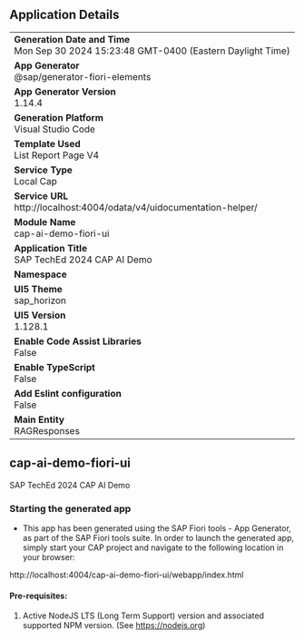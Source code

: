 ## Application Details
|               |
| ------------- |
|**Generation Date and Time**<br>Mon Sep 30 2024 15:23:48 GMT-0400 (Eastern Daylight Time)|
|**App Generator**<br>@sap/generator-fiori-elements|
|**App Generator Version**<br>1.14.4|
|**Generation Platform**<br>Visual Studio Code|
|**Template Used**<br>List Report Page V4|
|**Service Type**<br>Local Cap|
|**Service URL**<br>http://localhost:4004/odata/v4/uidocumentation-helper/|
|**Module Name**<br>cap-ai-demo-fiori-ui|
|**Application Title**<br>SAP TechEd 2024 CAP AI Demo|
|**Namespace**<br>|
|**UI5 Theme**<br>sap_horizon|
|**UI5 Version**<br>1.128.1|
|**Enable Code Assist Libraries**<br>False|
|**Enable TypeScript**<br>False|
|**Add Eslint configuration**<br>False|
|**Main Entity**<br>RAGResponses|

## cap-ai-demo-fiori-ui

SAP TechEd 2024 CAP AI Demo

### Starting the generated app

-   This app has been generated using the SAP Fiori tools - App Generator, as part of the SAP Fiori tools suite.  In order to launch the generated app, simply start your CAP project and navigate to the following location in your browser:

http://localhost:4004/cap-ai-demo-fiori-ui/webapp/index.html

#### Pre-requisites:

1. Active NodeJS LTS (Long Term Support) version and associated supported NPM version.  (See https://nodejs.org)



